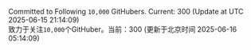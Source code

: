Committed to Following `10,000` GitHubers. Current: <!-- FOLLOWING_COUNT -->300<!-- FOLLOWING_COUNT --> (Update at UTC <!-- LAST_UPDATED -->2025-06-15 21:14:09<!-- LAST_UPDATED -->)<br>
致力于关注`10,000`个GitHuber。当前：<!-- FOLLOWING_COUNT -->300<!-- FOLLOWING_COUNT --> (更新于北京时间 <!-- LAST_UPDATED_CST -->2025-06-16 05:14:09<!-- LAST_UPDATED_CST -->)
